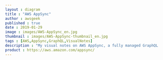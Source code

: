 ```yaml
---
layout : diagram
title : "AWS AppSync"
author : awsgeek
published : true
date : 2019-01-29
image : images/AWS-AppSync_en.jpg
thumbnail : images/AWS-AppSync-thumbnail_en.jpg
tags : [AWS,AppSync,GraphQL,VisualNotes]
description : "My visual notes on AWS AppSync, a fully managed GraphQL service and serverless backend for your web, mobile & enterprise apps, with real-time subscriptions and offline data access"
product : https://aws.amazon.com/appsync/
---
```


